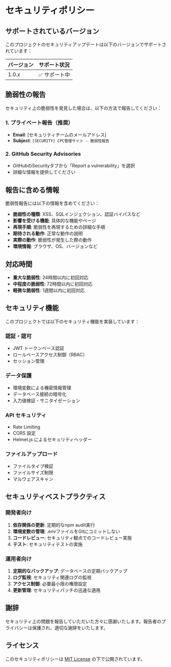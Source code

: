 # セキュリティポリシー

## サポートされているバージョン

このプロジェクトのセキュリティアップデートは以下のバージョンでサポートされています：

| バージョン | サポート状況 |
| ------- | ---------- |
| 1.0.x   | ✅ サポート中 |

## 脆弱性の報告

セキュリティ上の脆弱性を発見した場合は、以下の方法で報告してください：

### 1. プライベート報告（推奨）
- **Email**: [セキュリティチームのメールアドレス]
- **Subject**: `[SECURITY] CPC管理サイト - 脆弱性報告`

### 2. GitHub Security Advisories
- GitHubのSecurityタブから「Report a vulnerability」を選択
- 詳細な情報を提供してください

## 報告に含める情報

脆弱性報告には以下の情報を含めてください：

- **脆弱性の種類**: XSS、SQLインジェクション、認証バイパスなど
- **影響を受ける機能**: 具体的な機能やページ
- **再現手順**: 脆弱性を再現するための詳細な手順
- **期待される動作**: 正常な動作の説明
- **実際の動作**: 脆弱性が発生した際の動作
- **環境情報**: ブラウザ、OS、バージョンなど

## 対応時間

- **重大な脆弱性**: 24時間以内に初回対応
- **中程度の脆弱性**: 72時間以内に初回対応
- **軽微な脆弱性**: 1週間以内に初回対応

## セキュリティ機能

このプロジェクトでは以下のセキュリティ機能を実装しています：

### 認証・認可
- JWT トークンベース認証
- ロールベースアクセス制御（RBAC）
- セッション管理

### データ保護
- 環境変数による機密情報管理
- データベース接続の暗号化
- 入力値検証・サニタイゼーション

### API セキュリティ
- Rate Limiting
- CORS 設定
- Helmet.js によるセキュリティヘッダー

### ファイルアップロード
- ファイルタイプ検証
- ファイルサイズ制限
- マルウェアスキャン

## セキュリティベストプラクティス

### 開発者向け
1. **依存関係の更新**: 定期的なnpm audit実行
2. **環境変数の管理**: .envファイルをGitにコミットしない
3. **コードレビュー**: セキュリティ観点でのコードレビュー実施
4. **テスト**: セキュリティテストの実施

### 運用者向け
1. **定期的なバックアップ**: データベースの定期バックアップ
2. **ログ監視**: セキュリティ関連ログの監視
3. **アクセス制御**: 必要最小限の権限設定
4. **更新管理**: セキュリティパッチの迅速な適用

## 謝辞

セキュリティ上の問題を報告していただいた方々に感謝いたします。報告者のプライバシーは保護され、適切な謝辞をいたします。

## ライセンス

このセキュリティポリシーは [MIT License](LICENSE) の下で公開されています。
